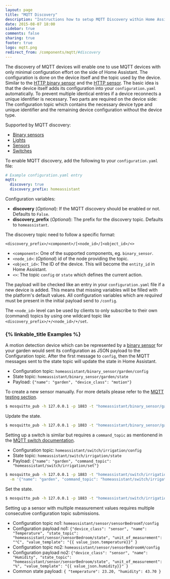 ```yaml
---
layout: page
title: "MQTT Discovery"
description: "Instructions how to setup MQTT Discovery within Home Assistant."
date: 2015-08-07 18:00
sidebar: true
comments: false
sharing: true
footer: true
logo: mqtt.png
redirect_from: /components/mqtt/#discovery
---
```


The discovery of MQTT devices will enable one to use MQTT devices with only minimal configuration effort on the side of Home Assistant. The configuration is done on the device itself and the topic used by the device. Similar to the [HTTP binary sensor](/components/binary_sensor.http/) and the [HTTP sensor](/components/sensor.http/). The basic idea is that the device itself adds its configuration into your `configuration.yaml` automatically. To prevent multiple identical entries if a device reconnects a unique identifier is necessary. Two parts are required on the device side: The configuration topic which contains the necessary device type and unique identifier and the remaining device configuration without the device type.

Supported by MQTT discovery:

- [Binary sensors](/components/binary_sensor.mqtt/)
- [Lights](/components/light.mqtt/)
- [Sensors](/components/sensor.mqtt/)
- [Switches](/components/switch.mqtt/)


To enable MQTT discovery, add the following to your `configuration.yaml` file:

```yaml
# Example configuration.yaml entry
mqtt:
  discovery: true
  discovery_prefix: homeassistant
```
Configuration variables:

- **discovery** (*Optional*): If the MQTT discovery should be enabled or not. Defaults to `False`.
- **discovery_prefix** (*Optional*): The prefix for the discovery topic. Defaults  to `homeassistant`.

The discovery topic need to follow a specific format:

```text
<discovery_prefix>/<component>/[<node_id>/]<object_id>/<>
```

- `<component>`: One of the supported components, eg. `binary_sensor`.
- `<node_id>`: (*Optional*) id of the node providing the topic.
- `<object_id>`: The ID of the device. This will become the `entity_id` in Home Assistant.
- `<>`: The topic `config` or `state` which defines the current action.

The payload will be checked like an entry in your `configuration.yaml` file if a new device is added. This means that missing variables will be filled with the platform's default values. All configuration variables which are *required* must be present in the initial payload send to `/config`.

The `<node_id>` level can be used by clients to only subscribe to their own (command) topics by using one wildcard topic like `<discovery_prefix>/+/<node_id>/+/set`.

### {% linkable_title Examples %}

A motion detection device which can be represented by a [binary sensor](/components/binary_sensor.mqtt/) for your garden would sent its configuration as JSON payload to the Configuration topic. After the first message to `config`, then the MQTT messages sent to the state topic will update the state in Home Assistant.

- Configuration topic: `homeassistant/binary_sensor/garden/config`
- State topic: `homeassistant/binary_sensor/garden/state`
- Payload:  `{"name": "garden", "device_class": "motion"}`

To create a new sensor manually. For more details please refer to the [MQTT testing section](/docs/mqtt/testing/).

```bash
$ mosquitto_pub -h 127.0.0.1 -p 1883 -t "homeassistant/binary_sensor/garden/config" -m '{"name": "garden", "device_class": "motion"}'
```
Update the state.

```bash
$ mosquitto_pub -h 127.0.0.1 -p 1883 -t "homeassistant/binary_sensor/garden/state" -m ON
```

Setting up a switch is similar but requires a `command_topic` as mentionend in the [MQTT switch documentation](/components/switch.mqtt/).

- Configuration topic: `homeassistant/switch/irrigation/config`
- State topic: `homeassistant/switch/irrigation/state`
- Payload:  `{"name": "garden", "command_topic": "homeassistant/switch/irrigation/set"}`

```bash
$ mosquitto_pub -h 127.0.0.1 -p 1883 -t "homeassistant/switch/irrigation/config" \
  -m '{"name": "garden", "command_topic": "homeassistant/switch/irrigation/set"}'
```
Set the state.

```bash
$ mosquitto_pub -h 127.0.0.1 -p 1883 -t "homeassistant/switch/irrigation/set" -m ON
```

Setting up a sensor with multiple measurement values requires multiple consecutive configuration topic submissions.

- Configuration topic no1: `homeassistant/sensor/sensorBedroomT/config`
- Configuration payload no1: `{"device_class": "sensor", "name": "Temperature", "state_topic": "homeassistant/sensor/sensorBedroom/state", "unit_of_measurement": "°C", "value_template": "{{ value_json.temperature}}" }`
- Configuration topic no2: `homeassistant/sensor/sensorBedroomH/config`
- Configuration payload no2: `{"device_class": "sensor", "name": "Humidity", "state_topic": "homeassistant/sensor/sensorBedroom/state", "unit_of_measurement": "%", "value_template": "{{ value_json.humidity}}" }`
- Common state payload: `{ "temperature": 23.20, "humidity": 43.70 }`
